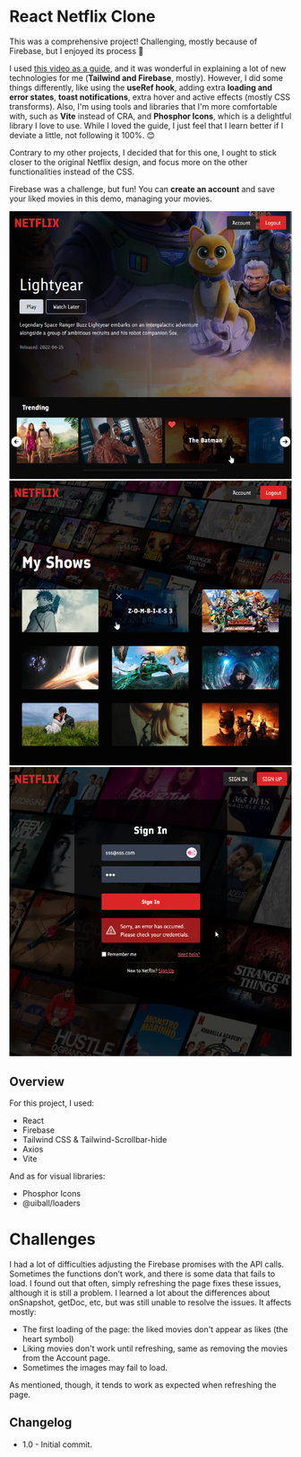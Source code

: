 # React Netflix Clone

This was a comprehensive project! Challenging, mostly because of Firebase, but I enjoyed its process 🎉

I used [this video as a guide](https://www.youtube.com/watch?v=ATz8wg6sg30), and it was wonderful in explaining a lot of new technologies for me (**Tailwind and Firebase**, mostly). However, I did some things differently, like using the **useRef hook**, adding extra **loading and error states**, **toast notifications**, extra hover and active effects (mostly CSS transforms). Also, I'm using tools and libraries that I'm more comfortable with, such as **Vite** instead of CRA, and **Phosphor Icons**, which is a delightful library I love to use. While I loved the guide, I just feel that I learn better if I deviate a little, not following it 100%. 😊

Contrary to my other projects, I decided that for this one, I ought to stick closer to the original Netflix design, and focus more on the other functionalities instead of the CSS.

Firebase was a challenge, but fun! You can **create an account** and save your liked movies in this demo, managing your movies.

![](<./public/thumb%20(2).png>)
![](<./public/thumb%20(3).png>)
![](<./public/thumb%20(1).png>)

## Overview

For this project, I used:

-   React
-   Firebase
-   Tailwind CSS & Tailwind-Scrollbar-hide
-   Axios
-   Vite

And as for visual libraries:

-   Phosphor Icons
-   @uiball/loaders

# Challenges

I had a lot of difficulties adjusting the Firebase promises with the API calls. Sometimes the functions don't work, and there is some data that fails to load. I found out that often, simply refreshing the page fixes these issues, although it is still a problem. I learned a lot about the differences about onSnapshot, getDoc, etc, but was still unable to resolve the issues. It affects mostly:

-   The first loading of the page: the liked movies don't appear as likes (the heart symbol)
-   Liking movies don't work until refreshing, same as removing the movies from the Account page.
-   Sometimes the images may fail to load.

As mentioned, though, it tends to work as expected when refreshing the page.

## Changelog

-   1.0 - Initial commit.
